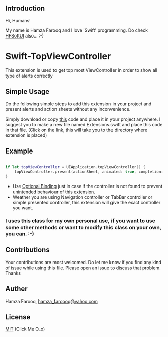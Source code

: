 ## Introduction

Hi, Humans!

My name is Hamza Farooq and I love 'Swift' programming. Do check [HFSoftUI](https://github.com/hamza-faroooq/HFSoftUI) also... :-)

# Swift-TopViewController
This extension is used to get top most ViewController in order to show all type of alerts correctly

## Simple Usage

Do the following simple steps to add this extension in your project and present alerts and action sheets without any inconvenience.

Simply download or copy [this](https://github.com/hamza-faroooq/Swift-TopViewController/blob/main/Extension.swift) code and place it in your project anywhere. I suggest you to make a new file named Extensions.swift and place this code in that file. (Click on the link, this will take you to the directory where extension is placed)

## Example

```swift

if let topViewController = UIApplication.topViewController() {
    topViewController.present(actionSheet, animated: true, completion: nil)
}

```

* Use [Optional Binding](https://developer.apple.com/documentation/swift/optional) just in case if the controller is not found to prevent unintended behaviour of this extension.
* Weather you are using Navigation controller or TabBar controller or simple presented controller, this extension will give the exact controller you want.

### I uses this class for my own personal use, if you want to use some other methods or want to modify this class on your own, you can. :-)

## Contributions

Your contributions are most welcomed. Do let me know if you find any kind of issue while using this file. Please open an issue to discuss that problem. Thanks

## Auther

Hamza Farooq, hamza_faroooq@yahoo.com

## License

[MIT](https://github.com/hamza-faroooq/Swift-TopViewController/blob/main/LICENSE) (Click Me O_o)

